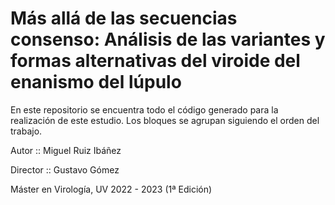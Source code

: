 # Más allá de las secuencias consenso: Análisis de las variantes y formas alternativas del viroide del enanismo del lúpulo

En este repositorio se encuentra todo el código generado para la realización de este estudio. Los bloques se agrupan siguiendo el orden del trabajo.

Autor :: Miguel Ruiz Ibáñez

Director :: Gustavo Gómez

Máster en Virología, UV 2022 - 2023 (1ª Edición)
